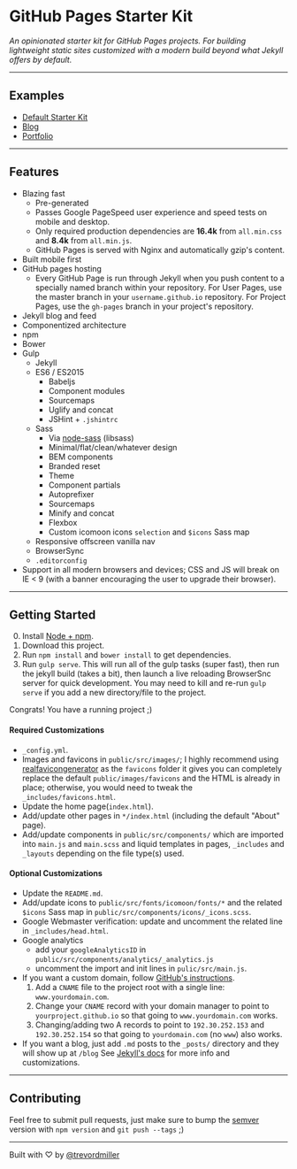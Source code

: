 # GitHub Pages Starter Kit

_An opinionated starter kit for GitHub Pages projects. For building lightweight static sites customized with a modern build beyond what Jekyll offers by default._

---

## Examples

- [Default Starter Kit](http://trevordmiller.github.io/github-pages-starter-kit)
- [Blog](http://www.frontend.tv/)
- [Portfolio](http://www.amyjomiller.com/)

---

## Features

- Blazing fast
	- Pre-generated
	- Passes Google PageSpeed user experience and speed tests on mobile and desktop.
	- Only required production dependencies are **16.4k** from `all.min.css` and **8.4k** from `all.min.js`.
	- GitHub Pages is served with Nginx and automatically gzip's content.
- Built mobile first
- GitHub pages hosting
	- Every GitHub Page is run through Jekyll when you push content to a specially named branch within your repository. For User Pages, use the master branch in your `username.github.io` repository. For Project Pages, use the `gh-pages` branch in your project's repository.
- Jekyll blog and feed
- Componentized architecture
- npm
- Bower
- Gulp
	- Jekyll
	- ES6 / ES2015
		- Babeljs
		- Component modules
		- Sourcemaps
		- Uglify and concat
		- JSHint + `.jshintrc`
	- Sass
		- Via [node-sass](https://www.npmjs.com/package/node-sass) (libsass)
		- Minimal/flat/clean/whatever design
		- BEM components
		- Branded reset
		- Theme
		- Component partials
		- Autoprefixer
		- Sourcemaps
		- Minify and concat
		- Flexbox
		- Custom icomoon icons `selection` and `$icons` Sass map
	- Responsive offscreen vanilla nav
	- BrowserSync
	- `.editorconfig`
- Support in all modern browsers and devices; CSS and JS will break on IE < 9 (with a banner encouraging the user to upgrade their browser).

---

## Getting Started

0. Install [Node + npm](https://nodejs.org/).
0. Download this project.
0. Run `npm install` and `bower install` to get dependencies.
0. Run `gulp serve`. This will run all of the gulp tasks (super fast), then run the jekyll build (takes a bit), then launch a live reloading BrowserSnc server for quick development. You may need to kill and re-run `gulp serve` if you add a new directory/file to the project.

Congrats! You have a running project ;)

#### Required Customizations

- `_config.yml`.
- Images and favicons in `public/src/images/`; I highly recommend using [realfavicongenerator](http://realfavicongenerator.net/) as the `favicons` folder it gives you can completely replace the default `public/images/favicons` and the HTML is already in place; otherwise, you would need to tweak the `_includes/favicons.html`.
- Update the home page(`index.html`).
- Add/update other pages in `*/index.html` (including the default "About" page).
- Add/update components in `public/src/components/` which are imported into `main.js` and `main.scss` and liquid templates in pages, `_includes` and `_layouts` depending on the file type(s) used.

#### Optional Customizations

- Update the `README.md`.
- Add/update icons to `public/src/fonts/icomoon/fonts/*` and the related `$icons` Sass map in `public/src/components/icons/_icons.scss`.
- Google Webmaster verification: update and uncomment the related line in `_includes/head.html`. 
- Google analytics
	- add your `googleAnalyticsID` in `public/src/components/analytics/_analytics.js`
	- uncomment the import and init lines in `pulic/src/main.js`.
- If you want a custom domain, follow [GitHub's instructions](https://help.github.com/articles/setting-up-a-custom-domain-with-github-pages/).
	1. Add a `CNAME` file to the project root with a single line: `www.yourdomain.com`.
	1. Change your `CNAME` record with your domain manager to point to `yourproject.github.io` so that going to `www.yourdomain.com` works.
	1. Changing/adding two A records to point to `192.30.252.153` and `192.30.252.154` so that going to `yourdomain.com` (no `www`) also works.
- If you want a blog, just add `.md` posts to the `_posts/` directory and they will show up at `/blog` See [Jekyll's docs](http://jekyllrb.com/) for more info and customizations.

---

## Contributing

Feel free to submit pull requests, just make sure to bump the [semver](http://semver.org/) version with `npm version` and `git push --tags` ;)

---

Built with ♡ by [@trevordmiller](http://trevordmiller.com/)
